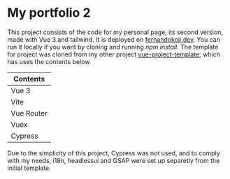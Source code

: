 # My portfolio 2

This project consists of the code for my personal page, its second version, made with Vue 3 and tailwind. It is deployed on [fernandokoji.dev](https://fernandokoji.dev/).
You can run it locally if you want by cloning and running _npm install_.
The template for project was cloned from my other project [vue-project-template](https://github.com/Kojji/vue-project-template), which has uses the contents below.

| Contents       |
| -------------- |
| Vue 3          |
| Vite           |
| Vue Router     |
| Vuex           |
| Cypress        |

Due to the simplicity of this project, Cypress was not used, and to comply with my needs, i18n, headlessui and GSAP were set up separetly from the initial template.  